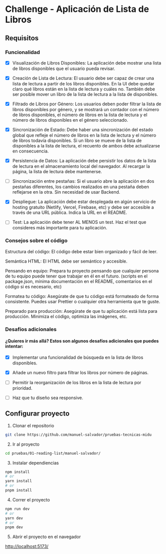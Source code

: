 # Challenge - Aplicación de Lista de Libros

## Requisitos

### Funcionalidad

- [x] Visualización de Libros Disponibles: La aplicación debe mostrar una lista de libros disponibles que el usuario pueda revisar.

- [x] Creación de Lista de Lectura: El usuario debe ser capaz de crear una lista de lectura a partir de los libros disponibles. En la UI debe quedar claro qué libros están en la lista de lectura y cuáles no. También debe ser posible mover un libro de la lista de lectura a la lista de disponibles.

- [x] Filtrado de Libros por Género: Los usuarios deben poder filtrar la lista de libros disponibles por género, y se mostrará un contador con el número de libros disponibles, el número de libros en la lista de lectura y el número de libros disponibles en el género seleccionado.

- [x] Sincronización de Estado: Debe haber una sincronización del estado global que refleje el número de libros en la lista de lectura y el número de libros todavía disponibles. Si un libro se mueve de la lista de disponibles a la lista de lectura, el recuento de ambos debe actualizarse en consecuencia.

- [x] Persistencia de Datos: La aplicación debe persistir los datos de la lista de lectura en el almacenamiento local del navegador. Al recargar la página, la lista de lectura debe mantenerse.

- [ ] Sincronización entre pestañas: Si el usuario abre la aplicación en dos pestañas diferentes, los cambios realizados en una pestaña deben reflejarse en la otra. Sin necesidad de usar Backend.

- [x] Despliegue: La aplicación debe estar desplegada en algún servicio de hosting gratuito (Netlify, Vercel, Firebase, etc) y debe ser accesible a través de una URL pública. Indica la URL en el README.

- [ ] Test: La aplicación debe tener AL MENOS un test. Haz el test que consideres más importante para tu aplicación.

### Consejos sobre el código

Estructura del código: El código debe estar bien organizado y fácil de leer.

Semántica HTML: El HTML debe ser semántico y accesible.

Pensando en equipo: Prepara tu proyecto pensando que cualquier persona de tu equipo puede tener que trabajar en él en el futuro. (scripts en el package.json, mínima documentación en el README, comentarios en el código si es necesario, etc)

Formatea tu código: Asegúrate de que tu código está formateado de forma consistente. Puedes usar Prettier o cualquier otra herramienta que te guste.

Preparado para producción: Asegúrate de que tu aplicación está lista para producción. Minimiza el código, optimiza las imágenes, etc.

### Desafíos adicionales

#### ¿Quieres ir más allá? Estos son algunos desafíos adicionales que puedes intentar:

- [x] Implementar una funcionalidad de búsqueda en la lista de libros disponibles.

- [x] Añade un nuevo filtro para filtrar los libros por número de páginas.

- [ ] Permitir la reorganización de los libros en la lista de lectura por prioridad.

- [ ] Haz que tu diseño sea responsive.

## Configurar proyecto

1. Clonar el repositorio

```bash
git clone https://github.com/manuel-salvador/pruebas-tecnicas-midu
```

2. Ir al proyecto

```bash
cd pruebas/01-reading-list/manuel-salvador/
```

3. Instalar dependiencias

```bash
npm install
# or
yarn install
# or
pnpm install
```

4. Correr el proyecto

```bash
npm run dev
# or
yarn dev
# or
pnpm dev
```

5. Abrir el proyecto en el navegador

[http://localhost:5173/](http://localhost:5173/)

